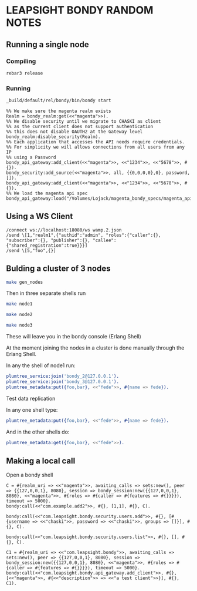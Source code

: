 # LEAPSIGHT BONDY RANDOM NOTES

## Running a single node

### Compiling
```bash
rebar3 release
```

### Running
```bash
_build/default/rel/bondy/bin/bondy start
```

```
%% We make sure the magenta realm exists
Realm = bondy_realm:get(<<"magenta">>).
%% We disable security until we migrate to CHASKI as client
%% as the current client does not support authentication
%% this does not disable OAUTH2 at the Gateway level
bondy_realm:disable_security(Realm).
%% Each application that accesses the API needs require credentials.
%% For simplicity we will allows connections from all users from any IP 
%% using a Password
bondy_api_gateway:add_client(<<"magenta">>, <<"1234">>, <<"5678">>, #{}).
bondy_security:add_source(<<"magenta">>, all, {{0,0,0,0},0}, password, []).
bondy_api_gateway:add_client(<<"magenta">>, <<"1234">>, <<"5678">>, #{}).
%% We load the magenta api spec
bondy_api_gateway:load("/Volumes/Lojack/magenta_bondy_specs/magenta_api.bondy.json").
```


## Using a WS Client

```
/connect ws://localhost:18080/ws wamp.2.json
/send \[1,"realm1",{"authid":"admin", "roles":{"caller":{}, "subscriber":{}, "publisher":{}, "callee":{"shared_registration":true}}}]
/send \[5,"foo",{}]
```


## Bulding a cluster of 3 nodes

```bash
make gen_nodes
```

Then in three separate shells run 
```bash
make node1
```

```bash
make node2
```

```bash
make node3
```
These will leave you in the bondy console (Erlang Shell)

At the moment joining the nodes in a cluster is done manually through the Erlang Shell.

In any the shell of node1 run:
```erlang
plumtree_service:join('bondy_2@127.0.0.1').
plumtree_service:join('bondy_3@127.0.0.1').
plumtree_metadata:put({foo,bar}, <<"fede">>, #{name => fede}).
```

Test data replication

In any one shell type:

```erlang
plumtree_metadata:put({foo,bar}, <<"fede">>, #{name => fede}).
```

And in the other shells do:

```erlang
plumtree_metadata:get({foo,bar}, <<"fede">>).
```

## Making a local call

Open a bondy shell 

```
C = #{realm_uri => <<"magenta">>, awaiting_calls => sets:new(), peer => {{127,0,0,1}, 8080}, session => bondy_session:new({{127,0,0,1}, 8080}, <<"magenta">>, #{roles => #{caller => #{features => #{}}}}), timeout => 5000}.
bondy:call(<<"com.example.add2">>, #{}, [1,1], #{}, C).

bondy:call(<<"com.leapsight.bondy.security.users.add">>, #{}, [#{username => <<"chaski">>, password => <<"chaski">>, groups => []}], #{}, C).

bondy:call(<<"com.leapsight.bondy.security.users.list">>, #{}, [], #{}, C).

C1 = #{realm_uri => <<"com.leapsight.bondy">>, awaiting_calls => sets:new(), peer => {{127,0,0,1}, 8080}, session => bondy_session:new({{127,0,0,1}, 8080}, <<"magenta">>, #{roles => #{caller => #{features => #{}}}}), timeout => 5000}.
bondy:call(<<"com.leapsight.bondy.api_gateway.add_client">>, #{}, [<<"magenta">>, #{<<"description">> => <<"a test client">>}], #{}, C1).
```